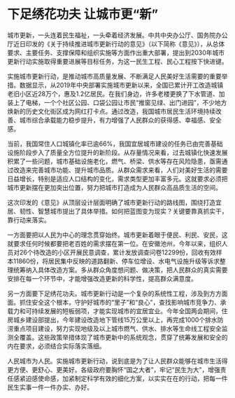 # 下足绣花功夫 让城市更“新”

城市更新，一头连着民生福祉，一头牵着经济发展。中共中央办公厅、国务院办公厅近日印发的《关于持续推进城市更新行动的意见》（以下简称《意见》），从总体要求、主要任务、支撑保障和组织实施等方面作出重大部署，提出到2030年城市更新行动实施取得重要进展等目标任务，为这一民生工程、民心工程按下快进键。

实施城市更新行动，是推动城市高质量发展、不断满足人民美好生活需要的重要举措。数据显示，从2019年中央部署实施城市更新以来，全国已累计开工改造城镇老旧小区近28万个，惠及1.2亿居民。在我们身边，许多老楼更换了下水管道、加装上了电梯，一个个社区公园、口袋公园让市民“推窗见绿、出门进园”，不少地方焕新的历史文化街区成为网红打卡点。通过改造，我国城市居民生活环境持续改善、城市综合承载能力稳步提升，有力增强了人民群众的获得感、幸福感、安全感。

当前，我国常住人口城镇化率已逾66%，我国宜居城市建设的任务已由完善基础设施阶段步入了质量全方位提升的新阶段。从存量情况来看，过去城镇化快速发展积累了一些问题，城市基础设施老化，燃气、桥梁、供水等存在风险隐患，亟需通过改造来完善城市功能、提升城市品质。从群众需求来看，人们对美好生活的需要日益增长，特别是适应人口结构的变化，需求类型更加丰富多元。这就要求必须把城市更新摆在更加突出位置，努力把城市打造成为人民群众高品质生活的空间。

这次印发的《意见》从顶层设计层面明确了城市更新行动的路线图，围绕打造宜居、韧性、智慧城市提出了具体举措。如何把蓝图变为现实？关键要靠真抓实干，靠行动来落实。

一方面要把以人民为中心的理念贯穿始终。城市更新着眼于便民、利民、安民，这就要求任何时候都要把老百姓的需求摆在第一位。在安徽池州，今年以来，组织人员对26个待改造的小区开展民意调查，累计发放调查问卷12299份，回收有效样本11860份，将居民集中反映的道路翻新、停车位增设、水电气设施升级等诉求整理统筹纳入具体改造方案。多从群众角度想问题、做决策，把人民群众的真实需要安排在每一个环节中，才能增强改造更新的科学性，提高群众满意度。

另一方面要下足绣花功夫。城市更新行动是一个复杂的系统性工程，涉及到方方面面。抓住安全这个根本，守护好城市的“里子”和“良心”，查找影响城市竞争力、承载力和可持续发展的短板弱项，才能实现城市的宜居宜业。今年全国两会期间，住房城乡建设部提出，今年建设改造地下管线15万公里以上，再完成1000个排水防涝重点项目建设，努力实现地级及以上城市燃气、供水、排水等生命线工程安全监测全覆盖。这些政策举措体现了城市更新中的系统观念，贯穿了统筹发展和安全的内在要求，必须结合实际落实落细。

人民城市为人民。实施城市更新行动，说到底是为了让人民群众能够在城市生活得更方便、更舒心、更美好。各级政府要胸怀“国之大者”，牢记“民生为大”，增强责任感紧迫感使命感，加紧制定科学有效的细化方案，以实实在在的行动，把每一件民生实事一件一件办实、办好。